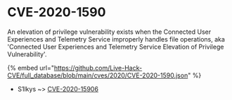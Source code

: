# CVE-2020-1590

An elevation of privilege vulnerability exists when the Connected User Experiences and Telemetry Service improperly handles file operations, aka 'Connected User Experiences and Telemetry Service Elevation of Privilege Vulnerability'.

{% embed url="https://github.com/Live-Hack-CVE/full_database/blob/main/cves/2020/CVE-2020-1590.json" %}


* S1lkys ~> [CVE-2020-15906](https://www.alice-snow.ru/2020/database/cve-2020-1590/cve-2020-15906-s1lkys)